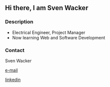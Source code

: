 <!-- Hello -->

## Hi there, I am Sven Wacker

<!-- Description -->

### Description

- Electrical Engineer, Project Manager
- Now learning Web and Software Development

<!-- CONTACT -->

### Contact

Sven Wacker

[e-mail](mailto:s.u.wacker@outlook.de)

[linkedin](https://www.linkedin.com/in/sven-wacker-17764a119/)

<!--
**svenWacker/svenWacker** is a ✨ _special_ ✨ repository because its `README.md` (this file) appears on your GitHub profile.

Here are some ideas to get you started:

- 🔭 I’m currently working on ...
- 🌱 I’m currently learning ...
- 👯 I’m looking to collaborate on ...
- 🤔 I’m looking for help with ...
- 💬 Ask me about ...
- 📫 How to reach me: ...
- 😄 Pronouns: ...
- ⚡ Fun fact: ...
-->

